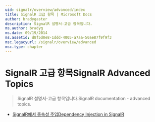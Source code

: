 ```yaml
---
uid: signalr/overview/advanced/index
title: SignalR 고급 항목 | Microsoft Docs
author: bradygaster
description: SignalR 설명서-고급 항목입니다.
ms.author: bradyg
ms.date: 09/19/2014
ms.assetid: d8f5d0e8-1ddd-4005-a7aa-50ae87f9f9f3
msc.legacyurl: /signalr/overview/advanced
msc.type: chapter
---
```

<a name="signalr-advanced-topics"></a><span data-ttu-id="7291e-103">SignalR 고급 항목</span><span class="sxs-lookup"><span data-stu-id="7291e-103">SignalR Advanced Topics</span></span>
====================
> <span data-ttu-id="7291e-104">SignalR 설명서-고급 항목입니다.</span><span class="sxs-lookup"><span data-stu-id="7291e-104">SignalR documentation - advanced topics.</span></span>


- [<span data-ttu-id="7291e-105">SignalR에서 종속성 주입</span><span class="sxs-lookup"><span data-stu-id="7291e-105">Dependency Injection in SignalR</span></span>](dependency-injection.md)
